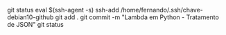 

git status
eval $(ssh-agent -s)
ssh-add /home/fernando/.ssh/chave-debian10-github
git add .
git commit -m "Lambda em Python - Tratamento de JSON"
git status